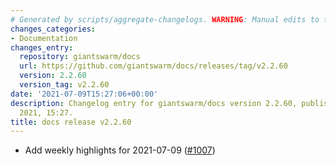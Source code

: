 ```yaml
---
# Generated by scripts/aggregate-changelogs. WARNING: Manual edits to this files will be overwritten.
changes_categories:
- Documentation
changes_entry:
  repository: giantswarm/docs
  url: https://github.com/giantswarm/docs/releases/tag/v2.2.60
  version: 2.2.60
  version_tag: v2.2.60
date: '2021-07-09T15:27:06+00:00'
description: Changelog entry for giantswarm/docs version 2.2.60, published on 09 July
  2021, 15:27.
title: docs release v2.2.60
---
```


- Add weekly highlights for 2021-07-09 ([#1007](https://github.com/giantswarm/docs/pull/1007))
